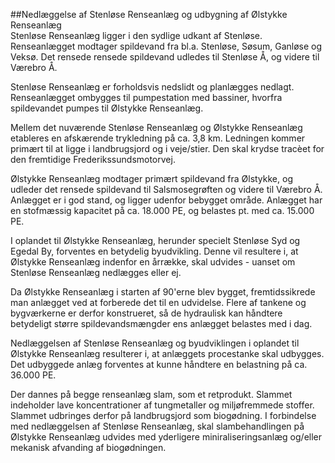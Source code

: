 <script src="http://infokort.egedalkommune.dk/clientapi/minimap2/mmloader.js" charset="iso-8859-1"></script> <script>window.addEventListener("load", function () {MiniMap.createMiniMap({mapDiv: "planlagt", minimapId:'d76d91c4-8a80-4df4-93c4-8f5f28a556cd'});});</script>
##Nedlæggelse af Stenløse Renseanlæg og udbygning af Ølstykke Renseanlæg  
Stenløse Renseanlæg ligger i den sydlige udkant af Stenløse. Renseanlægget modtager spildevand fra bl.a. Stenløse, Søsum, Ganløse og Veksø. Det rensede rensede spildevand udledes til Stenløse Å, og videre til Værebro Å.  
  
Stenløse Renseanlæg er forholdsvis nedslidt og planlægges nedlagt. Renseanlægget ombygges til pumpestation med bassiner, hvorfra spildevandet pumpes til Ølstykke Renseanlæg.  
  
Mellem det nuværende Stenløse Renseanlæg og Ølstykke Renseanlæg etableres en afskærende trykledning på ca. 3,8 km. Ledningen kommer primært til at ligge i landbrugsjord og i veje/stier. Den skal krydse tracèet for den fremtidige Frederikssundsmotorvej.  
  
Ølstykke Renseanlæg modtager primært spildevand fra Ølstykke, og udleder det rensede spildevand til Salsmosegrøften og videre til Værebro Å. Anlægget er i god stand, og ligger udenfor bebygget område. Anlægget har en stofmæssig kapacitet på ca. 18.000 PE, og belastes pt. med ca. 15.000 PE.  
  
I oplandet til Ølstykke Renseanlæg, herunder specielt Stenløse Syd og Egedal By, forventes en betydelig byudvikling. Denne vil resultere i, at Ølstykke Renseanlæg indenfor en årrække, skal udvides - uanset om Stenløse Renseanlæg nedlægges eller ej.  
  
Da Ølstykke Renseanlæg i starten af 90'erne blev bygget, fremtidssikrede man anlægget ved at forberede det til en udvidelse. Flere af tankene og bygværkerne er derfor konstrueret, så de hydraulisk kan håndtere betydeligt større spildevandsmængder ens anlægget belastes med i dag.  
  
Nedlæggelsen af Stenløse Renseanlæg og byudviklingen i oplandet til Ølstykke Renseanlæg resulterer i, at anlæggets procestanke skal udbygges. Det udbyggede anlæg forventes at kunne håndtere en belastning på ca. 36.000 PE.  
  
Der dannes på begge renseanlæg slam, som et retprodukt. Slammet indeholder lave koncentrationer af tungmetaller og miljøfremmede stoffer. Slammet udbringes derfor på landbrugsjord som biogødning. I forbindelse med nedlæggelsen af Stenløse Renseanlæg, skal slambehandlingen på Ølstykke Renseanlæg udvides med yderligere miniraliseringsanlæg og/eller mekanisk afvanding af biogødningen.
<div id="planlagt" style="width:auto; height:500px;"></div>
